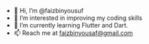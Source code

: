 - 👋 Hi, I’m @faizbinyousuf
- 👀 I’m interested in improving my coding skills
- 🌱 I’m currently learning Flutter and Dart.
- 📫 Reach me at faizbinyousaf@gmail.com

<!---
faizbinyousuf/faizbinyousuf is a ✨ special ✨ repository because its `README.md` (this file) appears on your GitHub profile.
You can click the Preview link to take a look at your changes.
--->

